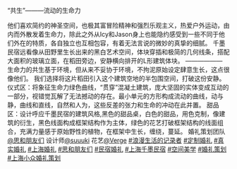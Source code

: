 “共生”———流动的生命力

他们喜欢简约的神圣空间，也极其富冒险精神和强烈乐观主义，热爱户外运动，由内而外散发着生命力，除此之外从Icy和Jason身上也能隐约感受到一些不同于他们外在的特质，各自独立也互相包容，有着无法言说的微妙的真挚的细腻。 千墨民宿远看像从田野里生长出来的黑白艺术空间，体块穿插和极简的几何线条，搭配大面积的玻璃立面，在稻田旁边，安静横向排开的L形建筑体块。 ——————  生命力的共生基于环境，但从来不妥协于环境，不拘泥原始设定肆意生长，这点很像他们。 我们选择将这片稻田引入这个建筑空地的半包围空间，打破这份安静。  仪式区：将象征生命力绿色曲线，“贯穿”混凝土建筑，庞大坚固的实体变成互动的一部分，视错觉瓦解了无法撼动的存在。最小单元的方形构成流动的曲线，动与静，曲线和直线，自然和人为，这些反差的张力和生命的冲动在此并置。  甜品区：设计呼应千墨民宿的建筑风格,黑色的甜品桌，白色的甜品，用色克制，像建筑的衍生，黑色线面构成框架结构作为主体，绿色的花艺打破框架结构的线面组合，充满力量感于原始野性的植物，在框架中生长，缠绕，蔓延。  婚礼策划团队[@思和朋友们](https://www.xiaohongshu.com/user/profile/6159cc200000000002025934?xsec_token=ABzXH1aenjkFROaXN8jTQFNbEQkEzCipqIHc2ixdz5xLQ%3D&xsec_source=pc_note) 设计师[@suuuki](https://www.xiaohongshu.com/user/profile/5e2ea8a200000000010041d8?xsec_token=ABfTc5K32vg16-NAC7ZhBQHqEzxG7zNbEZm273gwM0MEI%3D&xsec_source=pc_note) 花艺[@Verge](https://www.xiaohongshu.com/user/profile/63da7cd50000000027035fa6?xsec_token=ABaBxNRM9PMnILWY2uKzU97B77QmLIIrKf1Iz1MkLwnlo%3D&xsec_source=pc_note) [#浪漫生活的记录者](https://www.xiaohongshu.com/search_result?keyword=%E6%B5%AA%E6%BC%AB%E7%94%9F%E6%B4%BB%E7%9A%84%E8%AE%B0%E5%BD%95%E8%80%85&type=54&source=web_note_detail_r10) [#定制婚礼](https://www.xiaohongshu.com/search_result?keyword=%E5%AE%9A%E5%88%B6%E5%A9%9A%E7%A4%BC&type=54&source=web_note_detail_r10) [#真实婚礼](https://www.xiaohongshu.com/search_result?keyword=%E7%9C%9F%E5%AE%9E%E5%A9%9A%E7%A4%BC&type=54&source=web_note_detail_r10) [#上海婚礼](https://www.xiaohongshu.com/search_result?keyword=%E4%B8%8A%E6%B5%B7%E5%A9%9A%E7%A4%BC&type=54&source=web_note_detail_r10) [#思和朋友们](https://www.xiaohongshu.com/search_result?keyword=%E6%80%9D%E5%92%8C%E6%9C%8B%E5%8F%8B%E4%BB%AC&type=54&source=web_note_detail_r10) [#民宿婚礼](https://www.xiaohongshu.com/search_result?keyword=%E6%B0%91%E5%AE%BF%E5%A9%9A%E7%A4%BC&type=54&source=web_note_detail_r10) [#上海千墨民宿](https://www.xiaohongshu.com/search_result?keyword=%E4%B8%8A%E6%B5%B7%E5%8D%83%E5%A2%A8%E6%B0%91%E5%AE%BF&type=54&source=web_note_detail_r10) [#空间美学](https://www.xiaohongshu.com/search_result?keyword=%E7%A9%BA%E9%97%B4%E7%BE%8E%E5%AD%A6&type=54&source=web_note_detail_r10) [#婚礼策划](https://www.xiaohongshu.com/search_result?keyword=%E5%A9%9A%E7%A4%BC%E7%AD%96%E5%88%92&type=54&source=web_note_detail_r10) [#上海小众婚礼策划](https://www.xiaohongshu.com/search_result?keyword=%E4%B8%8A%E6%B5%B7%E5%B0%8F%E4%BC%97%E5%A9%9A%E7%A4%BC%E7%AD%96%E5%88%92&type=54&source=web_note_detail_r10)